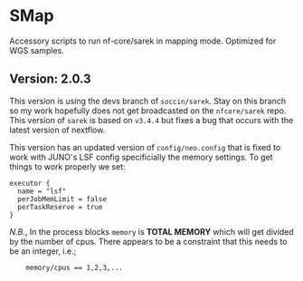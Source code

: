 # SMap

Accessory scripts to run nf-core/sarek in mapping mode. Optimized for WGS samples. 

## Version: 2.0.3

This version is using the devs branch of `soccin/sarek`. Stay on this branch so my work hopefully does not get broadcasted on the `nfcore/sarek` repo. This version of `sarek` is based on `v3.4.4` but fixes a bug that occurs with the latest version of nextflow.

This version has an updated version of `config/neo.config` that is fixed to work with JUNO's LSF config specificially the memory settings. To get things to work properly we set:
```
executor {
  name = "lsf"
  perJobMemLimit = false
  perTaskReserve = true
}
```
*N.B.*, In the process blocks `memory` is **TOTAL MEMORY** which will get divided by the number of cpus. There appears to be a constraint that this needs to be an integer, i.e.;
```
	memory/cpus == 1,2,3,...
```
